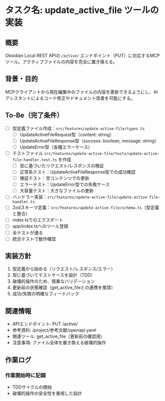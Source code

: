 # タスク名: update_active_file ツールの実装

## 概要
Obsidian Local REST APIの `/active/` エンドポイント（PUT）に対応するMCPツール。アクティブファイルの内容を完全に置き換える。

## 背景・目的
MCPクライアントから現在編集中のファイルの内容を更新できるようにし、AIアシスタントによるコード修正やドキュメント改善を可能にする。

## To-Be（完了条件）
- [ ] 型定義ファイル作成：`src/features/update-active-file/types.ts`
  - [ ] UpdateActiveFileRequest型（content: string）
  - [ ] UpdateActiveFileResponse型（success: boolean, message: string）
  - [ ] UpdateError型（各種エラーケース）
- [ ] テストファイル `src/features/update-active-file/tests/update-active-file-handler.test.ts` を作成
  - [ ] 型に基づいたリクエスト/レスポンスの検証
  - [ ] 正常系テスト：UpdateActiveFileResponse型での成功確認
  - [ ] 検証テスト：空コンテンツでの更新
  - [ ] エラーテスト：UpdateError型での失敗ケース
  - [ ] 大容量テスト：大きなファイルの更新
- [ ] ハンドラー実装：`src/features/update-active-file/update-active-file-handler.ts`
- [ ] Zodスキーマ定義：`src/features/update-active-file/schema.ts`（型定義と整合）
- [ ] index.tsでのエクスポート
- [ ] app/index.tsへのツール登録
- [ ] 全テストが通る
- [ ] 統合テストで動作確認

## 実装方針
1. 型定義から始める（リクエスト/レスポンス/エラー）
2. 型に基づいてテストケースを設計（TDD）
3. 破壊的操作のため、慎重なバリデーション
4. 更新前の状態確認（get_active_fileとの連携を推奨）
5. 成功/失敗の明確なフィードバック

## 関連情報
- APIエンドポイント: PUT /active/
- 参考資料: /project/参考文献/openapi.yaml
- 関連ツール: get_active_file（更新前の確認用）
- 注意事項: ファイル全体を置き換える破壊的操作

## 作業ログ
### 作業開始時に記録
- TDDサイクルの開始
- 破壊的操作の安全性を重視した設計